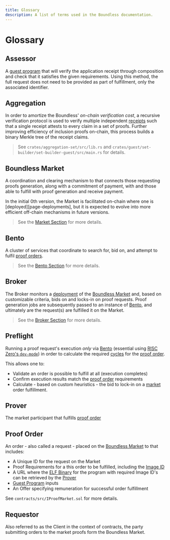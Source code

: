 ```yaml
---
title: Glossary
description: A list of terms used in the Boundless documentation.
---
```


# Glossary

## Assessor

A [guest program][r0-term-guest-program] that will verify the application receipt through composition and check that it satisfies the given requirements. Using this method, the full request does not need to be provided as part of fulfillment, only the associated identifier.

## Aggregation

In order to amortize the Boundless' _on-chain verification cost_, a recursive verification protocol is used to verify multiple independent [receipts][r0-term-receipt] such that a single receipt attests to every claim in a set of proofs.
Further improving efficiency of inclusion proofs on-chain, this process builds a binary Merkle tree of the receipt claims.

> See `crates/aggregation-set/src/lib.rs` and `crates/guest/set-builder/set-builder-guest/src/main.rs` for details.

## Boundless Market

A coordination and clearing mechanism to that connects those requesting proofs generation, along with a commitment of payment, with and those able to fulfill with proof generation and receive payment.

In the initial 0th version, the Market is facilitated on-chain where one is \[deployed]\[page-deployments], but it is expected to evolve into more efficient off-chain mechanisms in future versions.

> See the [Market Section][page-boundless-market] for more details.

## Bento

A cluster of services that coordinate to search for, bid on, and attempt to fulfil [proof orders](#proof-order).

> See the [Bento Section][page-bento] for more details.

## Broker

The Broker monitors a [deployment][page-deployments] of the [Boundless Market](#boundless-market) and, based on customizable criteria, bids on and locks-in on proof requests. Proof generation jobs are subsequently passed to an instance of [Bento](#bento), and ultimately are the request(s) are fulfilled it on the Market.

> See the [Broker Section][page-broker] for more details.

## Preflight

Running a proof request's execution _only_ via [Bento](#bento) (essential using [RISC Zero's `dev-mode`][r0-page-dev-mode]) in order to calculate the required [cycles][r0-term-clock-cycles] for the [proof order](#proof-order).

This allows one to:

- Validate an order is possible to fulfill at all (execution completes)
- Confirm execution results match the [proof order](#proof-order) requirements
- Calculate - based on custom heuristics - the bid to lock-in on a [market](#boundless-market) order fulfillment.

## Prover

The market participant that fulfills [proof order](#proof-order)

## Proof Order

<!-- TODO https://linear.app/risczero/issue/BM-201/replace-proof-request-with-order -->

An order - also called a request - placed on the [Boundless Market](#boundless-market) to that includes:

- A Unique ID for the request on the Market
- Proof Requirements for a this order to be fulfilled, including the [Image ID][r0-term-image-id]
- A URL where the [ELF Binary][r0-term-elf-binary] for the program with required Image ID's can be retrieved by the [Prover](#prover)
- [Guest Program][r0-term-guest-program] inputs
- An Offer specifying remuneration for successful order fulfillment

See `contracts/src/IProofMarket.sol` for more details.

## Requestor

<!-- TODO https://linear.app/risczero/issue/BM-202/replace-instances-of-client-with-requestor -->

Also referred to as the Client in the context of contracts, the party submitting orders to the market proofs form the Boundless Market.

[page-bento]: /prover-manual/bento/introduction
[page-boundless-market]: /market/introduction
[page-broker]: /prover-manual/broker/introduction
[page-deployments]: /market/public-deployments
[r0-page-dev-mode]: https://dev.risczero.com/api/next/generating-proofs/dev-mode
[r0-term-clock-cycles]: https://dev.risczero.com/terminology#clock-cycles
[r0-term-elf-binary]: https://dev.risczero.com/terminology#elf-binary
[r0-term-guest-program]: https://dev.risczero.com/terminology#guest-program
[r0-term-image-id]: https://dev.risczero.com/terminology#image-id
[r0-term-receipt]: https://dev.risczero.com/terminology#receipt
